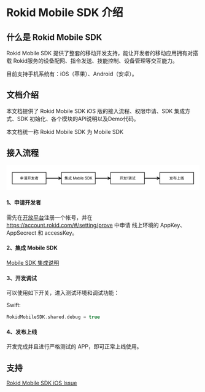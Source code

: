 # Rokid Mobile SDK 介绍

## 什么是 Rokid Mobile SDK

Rokid Mobile SDK 提供了整套的移动开发支持，能让开发者的移动应用拥有对搭载 Rokid服务的设备配网、指令发送、技能控制、设备管理等交互能力。 

目前支持手机系统有：iOS（苹果）、Android（安卓）。

## 文档介绍

本文档提供了 Rokid Mobile SDK iOS 版的接入流程、权限申请、SDK 集成方式、SDK 初始化、各个模块的API说明以及Demo代码。

本文档统一称 Rokid Mobile SDK 为 Mobile SDK

## 接入流程

![](res/media/mobileSdkFlow.png)

#### 1、申请开发者

需先在[开放平台](https://developer.rokid.com)注册一个帐号，并在 https://account.rokid.com/#/setting/prove 中申请 线上环境的 AppKey、AppSecrect 和 accessKey。

#### 2、集成 Mobile SDK

[Mobile SDK 集成说明](/res/11_pod_sdk.md)

#### 3、开发调试

可以使用如下开关，进入测试环境和调试功能：

Swift:

```swift
RokidMobileSDK.shared.debug = true
```

#### 4、发布上线

开发完成并且进行严格测试的 APP，即可正常上线使用。

## 支持

[Rokid Mobile SDK iOS Issue](https://github.com/Rokid/RokidMobileSDKiOSDemo/issues)




